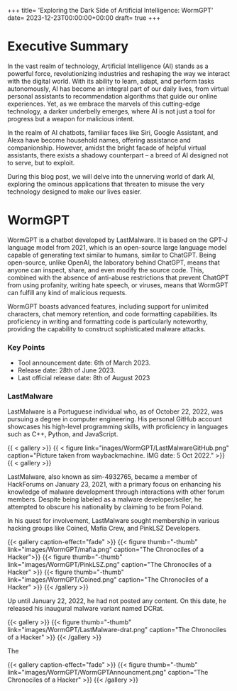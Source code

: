 +++
title= 'Exploring the Dark Side of Artificial Intelligence: WormGPT'
date= 2023-12-23T00:00:00+00:00
draft= true
+++

# Executive Summary

In the vast realm of technology, Artificial Intelligence (AI) stands as a powerful force, revolutionizing industries and reshaping the way we interact with the digital world. With its ability to learn, adapt, and perform tasks autonomously, AI has become an integral part of our daily lives, from virtual personal assistants to recommendation algorithms that guide our online experiences. Yet, as we embrace the marvels of this cutting-edge technology, a darker underbelly emerges, where AI is not just a tool for progress but a weapon for malicious intent.

In the realm of AI chatbots, familiar faces like Siri, Google Assistant, and Alexa have become household names, offering assistance and companionship. However, amidst the bright facade of helpful virtual assistants, there exists a shadowy counterpart – a breed of AI designed not to serve, but to exploit. 

During this blog post, we will delve into the unnerving world of dark AI, exploring the ominous applications that threaten to misuse the very technology designed to make our lives easier.


# WormGPT

WormGPT is a chatbot developed by LastMalware. It is based on the GPT-J language model from 2021, which is an open-source large language model capable of generating text similar to humans, similar to ChatGPT. Being open-source, unlike OpenAI, the laboratory behind ChatGPT, means that anyone can inspect, share, and even modify the source code. This, combined with the absence of anti-abuse restrictions that prevent ChatGPT from using profanity, writing hate speech, or viruses, means that WormGPT can fulfill any kind of malicious requests.

WormGPT boasts advanced features, including support for unlimited characters, chat memory retention, and code formatting capabilities. Its proficiency in writing and formatting code is particularly noteworthy, providing the capability to construct sophisticated malware attacks.


### Key Points

 - Tool announcement date: 6th of March 2023.
 - Release date: 28th of June 2023.
 - Last official release date: 8th of August 2023

### LastMalware

LastMalware is a Portuguese individual who, as of October 22, 2022, was pursuing a degree in computer engineering. His personal GitHub account showcases his high-level programming skills, with proficiency in languages such as C++, Python, and JavaScript.

{{ < gallery >}}
    {{ < figure link="inages/WormGPT/LastMalwareGitHub.png" caption="Picture taken from waybackmachine. IMG date: 5 Oct 2022." >}}
{{ < gallery >}}

LastMalware, also known as sim-4932765, became a member of HackForums on January 23, 2021, with a primary focus on enhancing his knowledge of malware development through interactions with other forum members. Despite being labeled as a malware developer/seller, he attempted to obscure his nationality by claiming to be from Poland.

In his quest for involvement, LastMalware sought membership in various hacking groups like Coined, Mafia Crew, and PinkLSZ Developers. 

{{< gallery caption-effect="fade" >}}
  {{< figure thumb="-thumb" link="images/WormGPT/mafia.png" caption="The Chronociles of a Hacker">}}
  {{< figure thumb="-thumb" link="images/WormGPT/PinkLSZ.png" caption="The Chronociles of a Hacker" >}}
  {{< figure thumb="-thumb" link="images/WormGPT/Coined.png" caption="The Chronociles of a Hacker" >}}
{{< /gallery >}}

Up until January 22, 2022, he had not posted any content. On this date, he released his inaugural malware variant named DCRat.

{{< gallery >}}
    {{< figure thumb="-thumb" link="images/WormGPT/LastMalware-drat.png" caption="The Chronociles of a Hacker" >}}
{{< /gallery >}}

The 

{{< gallery caption-effect="fade" >}}
  {{< figure thumb="-thumb" link="images/WormGPT/WormGPTAnnouncment.png" caption="The Chronociles of a Hacker" >}}
{{< /gallery >}}

